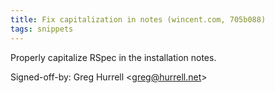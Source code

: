 ```yaml
---
title: Fix capitalization in notes (wincent.com, 705b088)
tags: snippets
---
```


Properly capitalize RSpec in the installation notes.

Signed-off-by: Greg Hurrell &lt;greg@hurrell.net&gt;

